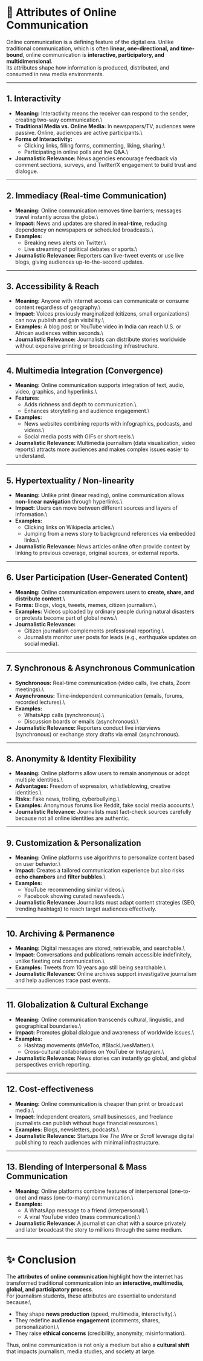 # 📖 Attributes of Online Communication

Online communication is a defining feature of the digital era. Unlike
traditional communication, which is often **linear, one-directional, and
time-bound**, online communication is **interactive, participatory, and
multidimensional**.\
Its attributes shape how information is produced, distributed, and
consumed in new media environments.

------------------------------------------------------------------------

## 1. Interactivity

-   **Meaning:** Interactivity means the receiver can respond to the
    sender, creating two-way communication.\
-   **Traditional Media vs. Online Media:** In newspapers/TV, audiences
    were passive. Online, audiences are active participants.\
-   **Forms of Interactivity:**
    -   Clicking links, filling forms, commenting, liking, sharing.\
    -   Participating in online polls and live Q&A.\
-   **Journalistic Relevance:** News agencies encourage feedback via
    comment sections, surveys, and Twitter/X engagement to build trust
    and dialogue.

------------------------------------------------------------------------

## 2. Immediacy (Real-time Communication)

-   **Meaning:** Online communication removes time barriers; messages
    travel instantly across the globe.\
-   **Impact:** News and updates are shared in **real-time**, reducing
    dependency on newspapers or scheduled broadcasts.\
-   **Examples:**
    -   Breaking news alerts on Twitter.\
    -   Live streaming of political debates or sports.\
-   **Journalistic Relevance:** Reporters can live-tweet events or use
    live blogs, giving audiences up-to-the-second updates.

------------------------------------------------------------------------

## 3. Accessibility & Reach

-   **Meaning:** Anyone with internet access can communicate or consume
    content regardless of geography.\
-   **Impact:** Voices previously marginalized (citizens, small
    organizations) can now publish and gain visibility.\
-   **Examples:** A blog post or YouTube video in India can reach U.S.
    or African audiences within seconds.\
-   **Journalistic Relevance:** Journalists can distribute stories
    worldwide without expensive printing or broadcasting infrastructure.

------------------------------------------------------------------------

## 4. Multimedia Integration (Convergence)

-   **Meaning:** Online communication supports integration of text,
    audio, video, graphics, and hyperlinks.\
-   **Features:**
    -   Adds richness and depth to communication.\
    -   Enhances storytelling and audience engagement.\
-   **Examples:**
    -   News websites combining reports with infographics, podcasts, and
        videos.\
    -   Social media posts with GIFs or short reels.\
-   **Journalistic Relevance:** Multimedia journalism (data
    visualization, video reports) attracts more audiences and makes
    complex issues easier to understand.

------------------------------------------------------------------------

## 5. Hypertextuality / Non-linearity

-   **Meaning:** Unlike print (linear reading), online communication
    allows **non-linear navigation** through hyperlinks.\
-   **Impact:** Users can move between different sources and layers of
    information.\
-   **Examples:**
    -   Clicking links on Wikipedia articles.\
    -   Jumping from a news story to background references via embedded
        links.\
-   **Journalistic Relevance:** News articles online often provide
    context by linking to previous coverage, original sources, or
    external reports.

------------------------------------------------------------------------

## 6. User Participation (User-Generated Content)

-   **Meaning:** Online communication empowers users to **create, share,
    and distribute content**.\
-   **Forms:** Blogs, vlogs, tweets, memes, citizen journalism.\
-   **Examples:** Videos uploaded by ordinary people during natural
    disasters or protests become part of global news.\
-   **Journalistic Relevance:**
    -   Citizen journalism complements professional reporting.\
    -   Journalists monitor user posts for leads (e.g., earthquake
        updates on social media).

------------------------------------------------------------------------

## 7. Synchronous & Asynchronous Communication

-   **Synchronous:** Real-time communication (video calls, live chats,
    Zoom meetings).\
-   **Asynchronous:** Time-independent communication (emails, forums,
    recorded lectures).\
-   **Examples:**
    -   WhatsApp calls (synchronous).\
    -   Discussion boards or emails (asynchronous).\
-   **Journalistic Relevance:** Reporters conduct live interviews
    (synchronous) or exchange story drafts via email (asynchronous).

------------------------------------------------------------------------

## 8. Anonymity & Identity Flexibility

-   **Meaning:** Online platforms allow users to remain anonymous or
    adopt multiple identities.\
-   **Advantages:** Freedom of expression, whistleblowing, creative
    identities.\
-   **Risks:** Fake news, trolling, cyberbullying.\
-   **Examples:** Anonymous forums like Reddit, fake social media
    accounts.\
-   **Journalistic Relevance:** Journalists must fact-check sources
    carefully because not all online identities are authentic.

------------------------------------------------------------------------

## 9. Customization & Personalization

-   **Meaning:** Online platforms use algorithms to personalize content
    based on user behavior.\
-   **Impact:** Creates a tailored communication experience but also
    risks **echo chambers** and **filter bubbles**.\
-   **Examples:**
    -   YouTube recommending similar videos.\
    -   Facebook showing curated newsfeeds.\
-   **Journalistic Relevance:** Journalists must adapt content
    strategies (SEO, trending hashtags) to reach target audiences
    effectively.

------------------------------------------------------------------------

## 10. Archiving & Permanence

-   **Meaning:** Digital messages are stored, retrievable, and
    searchable.\
-   **Impact:** Conversations and publications remain accessible
    indefinitely, unlike fleeting oral communication.\
-   **Examples:** Tweets from 10 years ago still being searchable.\
-   **Journalistic Relevance:** Online archives support investigative
    journalism and help audiences trace past events.

------------------------------------------------------------------------

## 11. Globalization & Cultural Exchange

-   **Meaning:** Online communication transcends cultural, linguistic,
    and geographical boundaries.\
-   **Impact:** Promotes global dialogue and awareness of worldwide
    issues.\
-   **Examples:**
    -   Hashtag movements (#MeToo, #BlackLivesMatter).\
    -   Cross-cultural collaborations on YouTube or Instagram.\
-   **Journalistic Relevance:** News stories can instantly go global,
    and global perspectives enrich reporting.

------------------------------------------------------------------------

## 12. Cost-effectiveness

-   **Meaning:** Online communication is cheaper than print or broadcast
    media.\
-   **Impact:** Independent creators, small businesses, and freelance
    journalists can publish without huge financial resources.\
-   **Examples:** Blogs, newsletters, podcasts.\
-   **Journalistic Relevance:** Startups like *The Wire* or *Scroll*
    leverage digital publishing to reach audiences with minimal
    infrastructure.

------------------------------------------------------------------------

## 13. Blending of Interpersonal & Mass Communication

-   **Meaning:** Online platforms combine features of interpersonal
    (one-to-one) and mass (one-to-many) communication.\
-   **Examples:**
    -   A WhatsApp message to a friend (interpersonal).\
    -   A viral YouTube video (mass communication).\
-   **Journalistic Relevance:** A journalist can chat with a source
    privately and later broadcast the story to millions through the same
    medium.

------------------------------------------------------------------------

# ✨ Conclusion

The **attributes of online communication** highlight how the internet
has transformed traditional communication into an **interactive,
multimedia, global, and participatory process**.\
For journalism students, these attributes are essential to understand
because:\
- They shape **news production** (speed, multimedia, interactivity).\
- They redefine **audience engagement** (comments, shares,
personalization).\
- They raise **ethical concerns** (credibility, anonymity,
misinformation).

Thus, online communication is not only a medium but also a **cultural
shift** that impacts journalism, media studies, and society at large.

